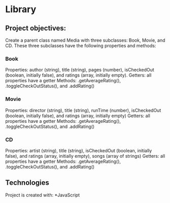 # Library

## Project objectives:
Create a parent class named Media with three subclasses: Book, Movie, and CD. These three subclasses have the following properties and methods:
### Book
Properties: author (string), title (string), pages (number), isCheckedOut (boolean, initially false), and ratings (array, initially empty).
Getters: all properties have a getter
Methods: .getAverageRating(), .toggleCheckOutStatus(), and .addRating()
### Movie
Properties: director (string), title (string), runTime (number), isCheckedOut (boolean, initially false), and ratings (array, initially empty)
Getters: all properties have a getter
Methods: .getAverageRating(), .toggleCheckOutStatus(), and .addRating()
### CD
Properties: artist (string), title (string), isCheckedOut (boolean, initially false), and ratings (array, initially empty), songs (array of strings)
Getters: all properties have a getter
Methods: .getAverageRating(), .toggleCheckOutStatus(), and .addRating()

## Technologies
Project is created with:
*JavaScript
